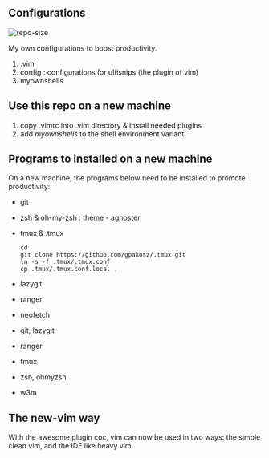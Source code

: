 
## Configurations
![repo-size](https://img.shields.io/github/repo-size/ahacad/configurations) 

My own configurations to boost productivity.

1. .vim
2. config      : configurations for ultisnips (the plugin of vim)
3. myownshells 


## Use this repo on a new machine

1. copy .vimrc into .vim directory & install needed plugins
2. add *myownshells* to the shell environment variant 

## Programs to installed on a new machine
On a new machine, the programs below need to be installed to promote productivity:

- git
- zsh & oh-my-zsh : theme - agnoster
- tmux & .tmux
    ```
    cd
    git clone https://github.com/gpakosz/.tmux.git
    ln -s -f .tmux/.tmux.conf
    cp .tmux/.tmux.conf.local .
    ```
- lazygit
- ranger
- neofetch


- git, lazygit
- ranger
- tmux 
- zsh, ohmyzsh
- w3m


## The new-vim way

With the awesome plugin coc, vim can now be used in two ways: the simple clean vim, and the IDE like heavy vim.
